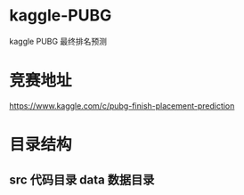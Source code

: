# kaggle-PUBG
kaggle PUBG 最终排名预测

# 竞赛地址 
https://www.kaggle.com/c/pubg-finish-placement-prediction

# 目录结构
## src 代码目录 data 数据目录
